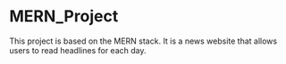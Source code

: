# MERN_Project
 This project is based on the MERN stack. It is a news website that allows users to read headlines for each day.

